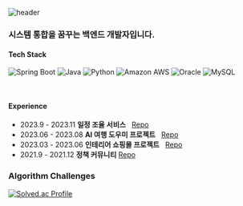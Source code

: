![header](https://capsule-render.vercel.app/api?type=waving&color=gradient&height=200&text=Welcome%20To%20My%20Github%20Page!!&fontSize=40&fontAlign=70&fontAlignY=40&animation=twinkling)

### 시스템 통합을 꿈꾸는 백엔드 개발자입니다. 

####  Tech Stack

![Spring Boot](https://img.shields.io/badge/Spring%20Boot-6DB33F?style=flat&logo=Spring%20Boot&logoColor=white) 
![Java](https://img.shields.io/badge/Java-FF7800?style=flat&logo=Java&logoColor=white)
![Python](https://img.shields.io/badge/Python-3766AB?style=flat&logo=Python&logoColor=white) 
![Amazon AWS](https://img.shields.io/badge/Amazon%20AWS-232F3E?style=flat&logo=Amazon%20AWS&logoColor=white) 
![Oracle](https://img.shields.io/badge/Oracle-F80000?style=flat&logo=Oracle&logoColor=white) 
![MySQL](https://img.shields.io/badge/MySQL-CC2927?style=flat&logo=MySQL&logoColor=white) 

<br/>

####  Experience

- 2023.9 - 2023.11 **일정 조율 서비스** &nbsp; [Repo](https://github.com/lakedata/flag-app-back)
- 2023.06 - 2023.08  **AI 여행 도우미 프로젝트** &nbsp; [Repo](https://github.com/trippack-voyage/voyage-back)
- 2023.03 - 2023.06 **인테리어 쇼핑몰 프로젝트** &nbsp; [Repo](https://github.com/M2DM-project/M2DM.ver2.0)
- 2021.9 - 2021.12  **정책 커뮤니티** [Repo](https://github.com/lakedata/Checkkeu)


### Algorithm Challenges
[![Solved.ac Profile](http://mazassumnida.wtf/api/v2/generate_badge?boj=wldud2550)](https://solved.ac/wldud2550)

